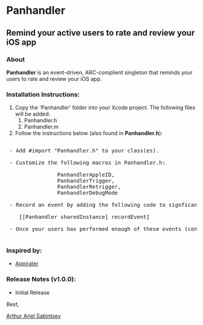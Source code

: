# Panhandler

## Remind your active users to rate and review your iOS app

### About
**Panhandler** is an event-driven, ARC-complient singleton that reminds your users to rate and review your iOS app.

### Installation Instructions:

1. Copy the 'Panhandler' folder into your Xcode project. The following files will be added:
	1. Panhandler.h
	1. Panhandler.m
1. Follow the instructions below (also found in **Panhandler.h**):

<pre>

 - Add #import "Panhandler.h" to your class(es).
 
 - Customize the following macros in Panhandler.h:
 
                PanhandlerAppleID, 
                PanhandlerTrigger, 
                PanhandlerRetrigger, 
                PanhandlerDebugMode
 
 - Record an event by adding the following code to signficant event:
 
    [[Panhandler sharedInstance] recordEvent]

 - Once your users has performed enough of these events (condition defined by PanhandlerTrigger or PanhandlerRetrigger)

</pre>


### Inspired by:
- [Appirater](http://github.com/arashpayan/appirater/) 

###  Release Notes (v1.0.0):
- Initial Release

Best,

[Arthur Ariel Sabintsev](http://www.sabintsev.com)  